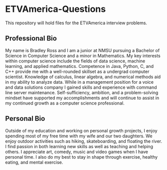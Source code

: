 # ETVAmerica-Questions
This repository will hold files for the ETVAmerica interview problems.

## Professional Bio

My name is Bradley Ross and I am a junior at NMSU pursuing a Bachelor of Science in Computer Science and a minor in Mathematics. My key interests within computer science include the fields of data science, machine learning, and applied mathematics. Competence in Java, Python, C, and C++ provide me with a well-rounded skillset as a undergrad computer scientist. Knowledge of calculus, linear algebra, and numerical methods aid in my ability to analyze data. While in a management position for a voice and data solutions company I gained skills and experience with command line server maintenance. Self-sufficiency, ambition, and a problem-solving mindset have supported my accomplishments and will continue to assist in my continued growth as a computer science professional.

## Personal Bio

Outside of my education and working on personal growth projects, I enjoy spending most of my free time with my wife and our two daughters. We enjoy outdoor activities such as hiking, skateboarding, and floating the river. I find passion in both learning new skills as well as teaching and helping others. I appreciate art, comedy, music and video games when I have personal time. I also do my best to stay in shape through exercise, healthy eating, and mental exercise.

